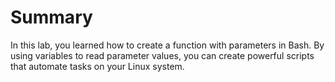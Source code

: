 # Summary

In this lab, you learned how to create a function with parameters in Bash. By using variables to read parameter values, you can create powerful scripts that automate tasks on your Linux system.
